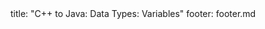 <frontmatter>
title: "C++ to Java: Data Types: Variables"
footer: footer.md
</frontmatter>

<include src="navbar.md" boilerplate />

<include src="unit-inPage-asFlat.md" boilerplate />
